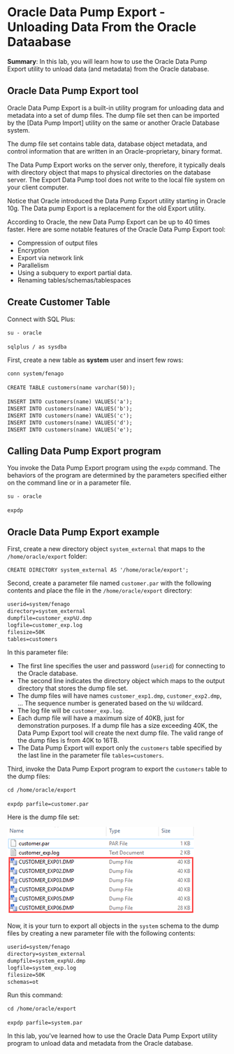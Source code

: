# Oracle Data Pump Export - Unloading Data From the Oracle Dataabase
**Summary**: In this lab, you will learn how to use the Oracle Data Pump Export utility to unload data (and metadata) from the Oracle database.

Oracle Data Pump Export tool
--------------------------------------------

Oracle Data Pump Export is a built-in utility program for unloading data and metadata into a set of dump files. The dump file set then can be imported by the [Data Pump Import] utility on the same or another Oracle Database system.

The dump file set contains table data, database object metadata, and control information that are written in an Oracle-proprietary, binary format.

The Data Pump Export works on the server only, therefore, it typically deals with directory object that maps to physical directories on the database server. The Export Data Pump tool does not write to the local file system on your client computer.

Notice that Oracle introduced the Data Pump Export utility starting in Oracle 10g. The Data pump Export is a replacement for the old Export utility.

According to Oracle, the new Data Pump Export can be up to 40 times faster. Here are some notable features of the Oracle Data Pump Export tool:

*   Compression of output files
*   Encryption
*   Export via network link
*   Parallelism
*   Using a subquery to export partial data.
*   Renaming tables/schemas/tablespaces



Create Customer Table
---------------------

Connect with SQL Plus:

```
su - oracle

sqlplus / as sysdba
```

First, create a new table as **system** user and insert few rows:


```
conn system/fenago

CREATE TABLE customers(name varchar(50));

INSERT INTO customers(name) VALUES('a');
INSERT INTO customers(name) VALUES('b');
INSERT INTO customers(name) VALUES('c');
INSERT INTO customers(name) VALUES('d');
INSERT INTO customers(name) VALUES('e');
```

Calling Data Pump Export program
--------------------------------

You invoke the Data Pump Export program using the `expdp` command. The behaviors of the program are determined by the parameters specified either on the command line or in a parameter file.

```
su - oracle

expdp
```


Oracle Data Pump Export example
-------------------------------

First, create a new directory object `system_external` that maps to the `/home/oracle/export` folder:

```
CREATE DIRECTORY system_external AS '/home/oracle/export';

```


Second, create a parameter file named `customer.par` with the following contents and place the file in the `/home/oracle/export` directory:

```
userid=system/fenago
directory=system_external
dumpfile=customer_exp%U.dmp
logfile=customer_exp.log
filesize=50K
tables=customers
```


In this parameter file:

*   The first line specifies the user and password (`userid`) for connecting to the Oracle database.
*   The second line indicates the directory object which maps to the output directory that stores the dump file set.
*   The dump files will have names `customer_exp1.dmp`, `customer_exp2.dmp`, … The sequence number is generated based on the `%U` wildcard.
*   The log file will be `customer_exp.log`.
*   Each dump file will have a maximum size of 40KB, just for demonstration purposes. If a dump file has a size exceeding 40K, the Data Pump Export tool will create the next dump file. The valid range of the dump files is from 40K to 16TB.
*   The Data Pump Export will export only the `customers` table specified by the last line in the parameter file `tables=customers`.

Third, invoke the Data Pump Export program to export the `customers` table to the dump files:

```
cd /home/oracle/export

expdp parfile=customer.par
```


Here is the dump file set:

![Oracle expdp output](./images/Oracle-expdp-output.png)

Now, it is your turn to export all objects in the `system` schema to the dump files by creating a new parameter file with the following contents:

```
userid=system/fenago
directory=system_external
dumpfile=system_exp%U.dmp
logfile=system_exp.log
filesize=50K
schemas=ot
```


Run this command:

```
cd /home/oracle/export

expdp parfile=system.par
```


In this lab, you’ve learned how to use the Oracle Data Pump Export utility program to unload data and metadata from the Oracle database.
